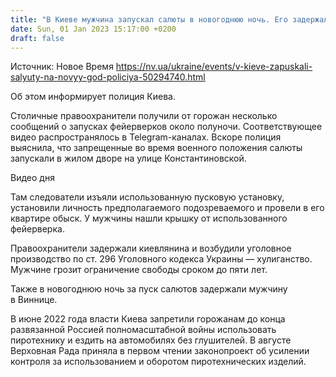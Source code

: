 ```yaml
---
title: "В Киеве мужчина запускал салюты в новогоднюю ночь. Его задержала полиция"
date: Sun, 01 Jan 2023 15:17:00 +0200
draft: false
---
```

Источник: Новое Время https://nv.ua/ukraine/events/v-kieve-zapuskali-salyuty-na-novyy-god-policiya-50294740.html


Об этом информирует полиция Киева.

Столичные правоохранители получили от горожан несколько сообщений о запусках фейерверков около полуночи. Соответствующее видео распространялось в Telegram-каналах. Вскоре полиция выяснила, что запрещенные во время военного положения салюты запускали в жилом дворе на улице Константиновской.

 Видео дня   

Там следователи изъяли использованную пусковую установку, установили личность предполагаемого подозреваемого и провели в его квартире обыск. У мужчины нашли крышку от использованного фейерверка.

Правоохранители задержали киевлянина и возбудили уголовное производство по ст. 296 Уголовного кодекса Украины — хулиганство. Мужчине грозит ограничение свободы сроком до пяти лет.

Также в новогоднюю ночь за пуск салютов задержали мужчину в Виннице.

В июне 2022 года власти Киева запретили горожанам до конца развязанной Россией полномасштабной войны использовать пиротехнику и ездить на автомобилях без глушителей. В августе Верховная Рада приняла в первом чтении законопроект об усилении контроля за использованием и оборотом пиротехнических изделий.
